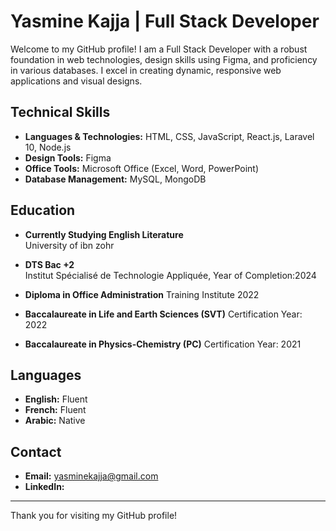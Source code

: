 # Yasmine Kajja | Full Stack Developer

Welcome to my GitHub profile! I am a Full Stack Developer with a robust foundation in web technologies, design skills using Figma, and proficiency in various databases. I excel in creating dynamic, responsive web applications and visual designs.

## Technical Skills

- **Languages & Technologies:** HTML, CSS, JavaScript, React.js, Laravel 10, Node.js
- **Design Tools:** Figma
- **Office Tools:** Microsoft Office (Excel, Word, PowerPoint)
- **Database Management:** MySQL, MongoDB

## Education

- **Currently Studying English Literature**  
  University of ibn zohr

- **DTS Bac +2**  
  Institut Spécialisé de Technologie Appliquée, Year of Completion:2024

- **Diploma in Office Administration**
Training Institute
2022

- **Baccalaureate in Life and Earth Sciences (SVT)**
Certification Year: 2022

- **Baccalaureate in Physics-Chemistry (PC)**
Certification Year: 2021


## Languages

- **English:** Fluent
- **French:** Fluent
- **Arabic:** Native

## Contact

- **Email:** yasminekajja@gmail.com
- **LinkedIn:**  

---


Thank you for visiting my GitHub profile!


